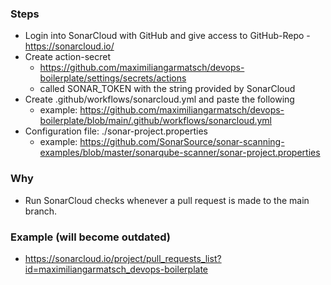 ### Steps

- Login into SonarCloud with GitHub and give access to GitHub-Repo - <https://sonarcloud.io/>
- Create action-secret
  - <https://github.com/maximiliangarmatsch/devops-boilerplate/settings/secrets/actions>
  - called SONAR_TOKEN  with the string provided by SonarCloud
- Create  .github/workflows/sonarcloud.yml   and paste the following
  - example: <https://github.com/maximiliangarmatsch/devops-boilerplate/blob/main/.github/workflows/sonarcloud.yml>
- Configuration file: ./sonar-project.properties
  - example: <https://github.com/SonarSource/sonar-scanning-examples/blob/master/sonarqube-scanner/sonar-project.properties>
  
### Why

- Run SonarCloud checks whenever a pull request is made to the main branch.

### Example (will become outdated)

- <https://sonarcloud.io/project/pull_requests_list?id=maximiliangarmatsch_devops-boilerplate>
